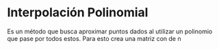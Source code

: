 # Interpolación Polinomial
 
Es un método que busca aproximar puntos dados al utilizar un polinomio que pase por todos estos. Para esto crea una matriz con de n
<!--stackedit_data:
eyJoaXN0b3J5IjpbMTI1MjA0Njg0NSwtMjA5NDQ3MzY2MV19
-->